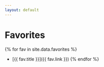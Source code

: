 ```yaml
---
layout: default
---
```


# Favorites

{% for fav in site.data.favorites %}
* [{{ fav.title }}]({{ fav.link }})
{% endfor %}
